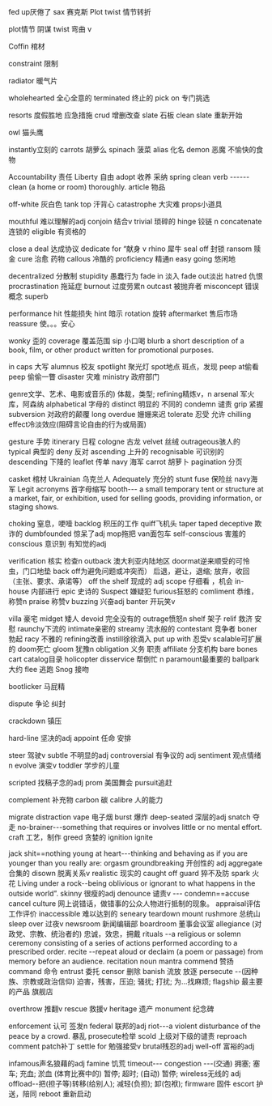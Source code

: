 fed up厌倦了
sax 赛克斯
Plot twist 情节转折

plot情节 阴谋 
 twist 弯曲 v
 
 Coffin  棺材
 
 constraint 限制
 
 radiator 暖气片
 
wholehearted 全心全意的
terminated 终止的
pick on 专门挑选

resorts 度假胜地 应急措施
crud 增删改查
slate 石板
clean slate 重新开始

owl 猫头鹰

instantly立刻的
carrots 胡萝么
spinach 菠菜
alias 化名
demon 恶魔 不愉快的食物

Accountability 责任
Liberty 自由
adopt 收养 采纳
spring clean verb ------clean (a home or room) thoroughly.
article 物品

off-white 灰白色
tank top 汗背心
catastrophe 大灾难
props小道具

mouthful 难以理解的adj
conjoin 结合v
trivial 琐碎的
hinge 铰链 n
concatenate 连锁的
eligible  有资格的

close a deal 达成协议
dedicate for “献身 v
rhino 犀牛
seal off 封锁
ransom 赎金
cure 治愈 药物
callous 冷酷的
proficiency 精通n
easy going 悠闲地

decentralized 分散制
stupidity 愚蠢行为
fade in 淡入
fade out淡出
hatred 仇恨
procrastination 拖延症
burnout 过度劳累n
outcast 被抛弃者
misconcept 错误概念
superb

performance hit 性能损失
hint 暗示
rotation 旋转
aftermarket 售后市场
reassure 使。。。安心

wonky 歪的
coverage 覆盖范围
sip 小口喝
blurb a short description of a book, film, or other product written for promotional purposes.

in caps 大写
alumnus 校友
spotlight 聚光灯
spot地点 斑点，发现
peep at偷看
peep 偷偷一瞥
disaster 灾难
ministry 政府部门

genre文学、艺术、电影或音乐的) 体裁，类型;
refining精炼v，n
arsenal 军火库，阿森纳
alphabetical 字母的
distinct 明显的 不同的
condemn 谴责
grip 紧握
subversion 对政府的颠覆
long overdue 姗姗来迟
tolerate 忍受 允许
chilling effect冷淡效应(阻碍言论自由的行为或局面)

gesture 手势
itinerary 日程
cologne 古龙
velvet 丝绒
outrageous骇人的
typical 典型的
deny 反对
ascending 上升的
recognisable 可识别的
descending 下降的
leaflet 传单
navy 海军
carrot 胡萝卜
pagination 分页

casket 棺材
Ukrainian 乌克兰人
Adequately 充分的
stunt 
fuse 保险丝 
navy海军
Legit 
acronyms 首字母缩写
booth--- a small temporary tent or structure at a market, fair, or exhibition, used for selling goods, providing information, or staging shows.

choking  窒息，哽噎
backlog 积压的工作
quiff飞机头
taper
taped
deceptive 欺诈的
dumbfounded 惊呆了adj
mop拖把
van面包车
self-conscious 害羞的
conscious 意识到 有知觉的adj

verification 核实 检查n
outback 澳大利亚内陆地区
doormat逆来顺受的可怜虫，门口地垫
back off为避免问题或冲突而） 后退，避让，退缩; 放弃，收回（主张、要求、承诺等）
off the shelf 现成的 adj
scope 仔细看 ，机会
in-house 内部进行
epic 史诗的
Suspect 嫌疑犯
furious狂怒的
comliment 恭维，称赞n
praise 称赞v
buzzing 兴奋adj
banter 开玩笑v

villa 豪宅
midget 矮人
devoid 完全没有的
outrage愤怒n
shelf 架子
relif 救济 安慰
raunchy下流的
intimate亲密的
streamy 流水般的
contestant 竞争者
boner 勃起
racy 不雅的
refining改善
instill徐徐滴入
put up with 忍受v
scalable可扩展的
doom死亡
gloom 犹豫n
obligation 义务 职责
affiliate 分支机构
bare bones
cart
catalog目录
holicopter
disservice 帮倒忙 n
paramount最重要的
ballpark 大约
flee 逃跑
Snog 接吻

bootlicker 马屁精

dispute 争论 纠封

crackdown 镇压

hard-line 坚决的adj
appoint 任命 安排

steer 驾驶v
subtle 不明显的adj
controversial 有争议的 adj
sentiment 观点情绪n
evolve 演变v
toddler 学步的儿童

scripted 找稿子念的adj
prom 美国舞会
pursuit追赶

complement 补充物
carbon 碳
calibre 人的能力

migrate
distraction
vape 电子烟
burst 爆炸
deep-seated 深层的adj
snatch 夺走
no-brainer---something that requires or involves little or no mental effort.
craft 工艺，制作
greed 贪婪的
ignition
ignite

jack shit==nothing
young at heart---thinking and behaving as if you are younger than you really are:
orgasm
groundbreaking 开创性的 adj
aggregate 合集的
disown 脱离关系v
realistic 现实的
caught off guard 猝不及防
spark  火花 
Living under a rock--being oblivious or ignorant to what happens in the outside world”.
skinny 很瘦的adj
denounce 谴责v --- condemn==accuse
cancel culture 网上说错话，做错事的公众人物进行抵制的现象。
appraisal评估 工作评价
inaccessible 难以达到的
seneary
teardown
mount rushmore 总统山
sleep over 过夜v
newsroom 新闻编辑部
boardroom 董事会议室
allegiance	(对政党、宗教、统治者的) 忠诚，效忠，拥戴
rituals --a religious or solemn ceremony consisting of a series of actions performed according to a prescribed order.
recite --repeat aloud or declaim (a poem or passage) from memory before an audience.
recitation noun
mantra 
commend 赞扬
command 命令
entrust 委托
censor 删除
banish 流放 放逐
persecute --(因种族、宗教或政治信仰) 迫害，残害，压迫; 骚扰; 打扰; 为…找麻烦;
flagship 最主要的产品 旗舰店


overthrow 推翻v
rescue 救援v
heritage 遗产
monument 纪念碑

enforcement 认可 签发n
federal 联邦的adj
riot---a violent disturbance of the peace by a crowd. 暴乱
prosecute检举
scold 上级对下级的谴责
reproach 
comment 
patch补丁
settle for 勉强接受v
brutal残忍的adj
well-off 富裕的adj

infamous声名狼藉的adj
famine 饥荒
timeout---
congestion  ---(交通) 拥塞; 塞车; 充血; 淤血
(体育比赛中的) 暂停; 超时; (自动) 暂停;
wireless无线的 adj
offload--把(担子等)转移(给别人); 减轻(负担); 卸(包袱);
firmware 固件
escort 护送，陪同
reboot 重新启动






       
      






